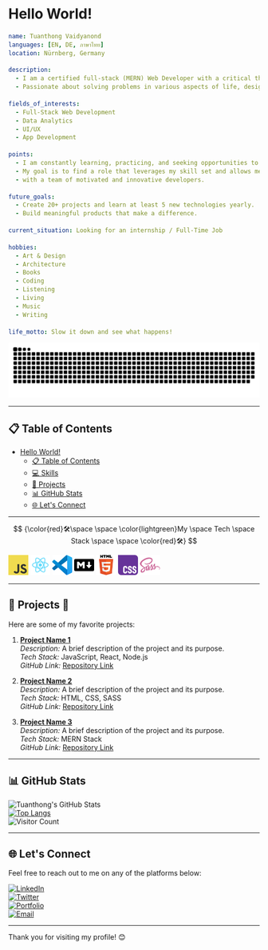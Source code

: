 # Hello World!

```yaml
name: Tuanthong Vaidyanond
languages: [EN, DE, ภาษาไทย]
location: Nürnberg, Germany

description:
  - I am a certified full-stack (MERN) Web Developer with a critical thinking mindset.
  - Passionate about solving problems in various aspects of life, design, and code development.

fields_of_interests:
  - Full-Stack Web Development
  - Data Analytics
  - UI/UX
  - App Development

points:
  - I am constantly learning, practicing, and seeking opportunities to grow.
  - My goal is to find a role that leverages my skill set and allows me to collaborate
  - with a team of motivated and innovative developers.

future_goals:
  - Create 20+ projects and learn at least 5 new technologies yearly.
  - Build meaningful products that make a difference.

current_situation: Looking for an internship / Full-Time Job

hobbies:
  - Art & Design
  - Architecture
  - Books
  - Coding
  - Listening
  - Living
  - Music
  - Writing

life_motto: Slow it down and see what happens!
```

<img src="https://raw.githubusercontent.com/Platane/snk/output/github-contribution-grid-snake.svg" alt="Snake Animation" />

---

## 📋 Table of Contents

- [Hello World!](#hello-world)
  - [📋 Table of Contents](#-table-of-contents)
  - [💻 Skills](#-skills)
  - [🚀 Projects](#-projects)
  - [📊 GitHub Stats](#-github-stats)
  - [🌐 Let's Connect](#-lets-connect)

---

$$
{\color{red}🛠\space \space \color{lightgreen}My \space Tech \space Stack \space \space \color{red}🛠}
$$

<code><img height="40" src="https://raw.githubusercontent.com/github/explore/80688e429a7d4ef2fca1e82350fe8e3517d3494d/topics/javascript/javascript.png" alt="JavaScript"></code>
<code><img height="40" src="https://raw.githubusercontent.com/github/explore/80688e429a7d4ef2fca1e82350fe8e3517d3494d/topics/react/react.png" alt="React"></code>
<code><img height="40" src="https://raw.githubusercontent.com/github/explore/80688e429a7d4ef2fca1e82350fe8e3517d3494d/topics/visual-studio-code/visual-studio-code.png" alt="VS Code"></code>
<code><img height="40" src="https://raw.githubusercontent.com/github/explore/80688e429a7d4ef2fca1e82350fe8e3517d3494d/topics/markdown/markdown.png" alt="Markdown"></code>
<code><img height="40" src="https://raw.githubusercontent.com/github/explore/80688e429a7d4ef2fca1e82350fe8e3517d3494d/topics/html/html.png" alt="HTML"></code>
<code><img height="40" src="https://raw.githubusercontent.com/github/explore/80688e429a7d4ef2fca1e82350fe8e3517d3494d/topics/css/css.png" alt="CSS"></code>
<code><img height="40" src="https://raw.githubusercontent.com/github/explore/80688e429a7d4ef2fca1e82350fe8e3517d3494d/topics/sass/sass.png" alt="SASS"></code>

---

## 🚀 Projects 🚀

Here are some of my favorite projects:

1. **[Project Name 1](#)**  
   _Description:_ A brief description of the project and its purpose.  
   _Tech Stack:_ JavaScript, React, Node.js  
   _GitHub Link:_ [Repository Link](#)

2. **[Project Name 2](#)**  
   _Description:_ A brief description of the project and its purpose.  
   _Tech Stack:_ HTML, CSS, SASS  
   _GitHub Link:_ [Repository Link](#)

3. **[Project Name 3](#)**  
   _Description:_ A brief description of the project and its purpose.  
   _Tech Stack:_ MERN Stack  
   _GitHub Link:_ [Repository Link](#)

---

## 📊 GitHub Stats

![Tuanthong's GitHub Stats](https://github-readme-stats.vercel.app/api?username=TNTHNGVDYNND&show_icons=true&theme=radical)  
[![Top Langs](https://github-readme-stats.vercel.app/api/top-langs/?username=TNTHNGVDYNND&layout=compact&theme=radical)](https://github.com/anuraghazra/github-readme-stats)  
![Visitor Count](https://komarev.com/ghpvc/?username=TNTHNGVDYNND&color=blue)

---

## 🌐 Let's Connect

Feel free to reach out to me on any of the platforms below:

[![LinkedIn](https://img.shields.io/badge/LinkedIn-blue?style=for-the-badge&logo=linkedin)](https://www.linkedin.com/in/YOUR_LINKEDIN_PROFILE)  
[![Twitter](https://img.shields.io/badge/Twitter-blue?style=for-the-badge&logo=twitter)](https://twitter.com/YOUR_TWITTER)  
[![Portfolio](https://img.shields.io/badge/Portfolio-000?style=for-the-badge&logo=firefox)](https://your-portfolio.com)  
[![Email](https://img.shields.io/badge/Email-red?style=for-the-badge&logo=gmail)](mailto:your.email@example.com)

---

Thank you for visiting my profile! 😊
